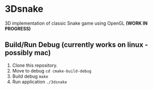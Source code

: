 # 3Dsnake
3D implementation of classic Snake game using OpenGL **(WORK IN PROGRESS)**

## Build/Run Debug (currently works on linux - possibly mac)
1. Clone this repository.
2. Move to debug `cd cmake-build-debug`
3. Build debug `make`
4. Run application `./3dsnake`

